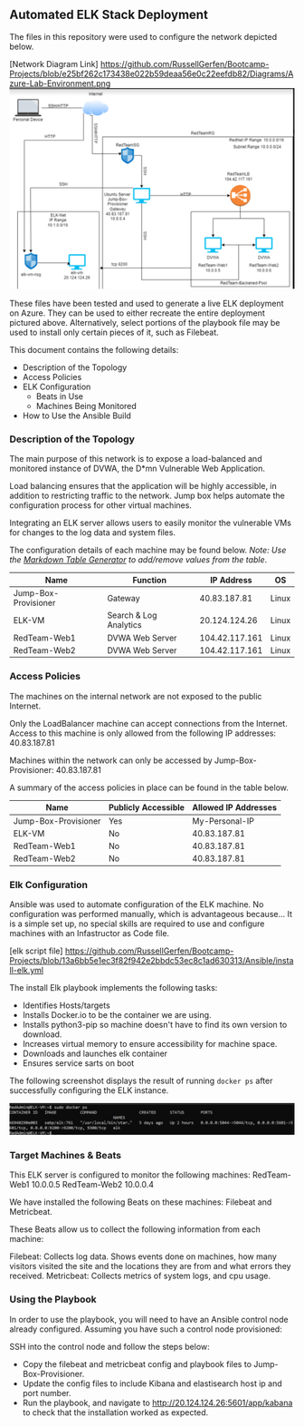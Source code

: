 ## Automated ELK Stack Deployment

The files in this repository were used to configure the network depicted below.

[Network Diagram Link] https://github.com/RussellGerfen/Bootcamp-Projects/blob/e25bf262c173438e022b59deaa56e0c22eefdb82/Diagrams/Azure-Lab-Environment.png
![Network Diagram](Diagrams/Azure-Lab-Environment.png)

These files have been tested and used to generate a live ELK deployment on Azure. They can be used to either recreate the entire 
deployment pictured above. Alternatively, select portions of the playbook file may be used to install only certain pieces of it, such as Filebeat.


This document contains the following details:
- Description of the Topology
- Access Policies
- ELK Configuration 
  - Beats in Use
  - Machines Being Monitored
- How to Use the Ansible Build


### Description of the Topology

The main purpose of this network is to expose a load-balanced and monitored instance of DVWA, the D*mn Vulnerable Web Application.

Load balancing ensures that the application will be highly accessible, in addition to restricting traffic to the network.
Jump box helps automate the configuration process for other virtual machines.

Integrating an ELK server allows users to easily monitor the vulnerable VMs for changes to the log data and system files.

The configuration details of each machine may be found below.
_Note: Use the [Markdown Table Generator](http://www.tablesgenerator.com/markdown_tables) to add/remove values from the table_.

|        Name          |       Function         |   IP Address   |  OS   |
|----------------------|------------------------|----------------|-------|
| Jump-Box-Provisioner | Gateway                | 40.83.187.81   | Linux |
| ELK-VM               | Search & Log Analytics | 20.124.124.26  | Linux |
| RedTeam-Web1         | DVWA Web Server        | 104.42.117.161 | Linux |
| RedTeam-Web2         | DVWA Web Server        | 104.42.117.161 | Linux |


### Access Policies

The machines on the internal network are not exposed to the public Internet. 

Only the LoadBalancer machine can accept connections from the Internet. Access to this machine is only allowed from the following IP addresses: 40.83.187.81

Machines within the network can only be accessed by Jump-Box-Provisioner: 40.83.187.81

A summary of the access policies in place can be found in the table below.

| Name                 | Publicly Accessible | Allowed IP Addresses |
|----------------------|---------------------|----------------------|
| Jump-Box-Provisioner | Yes                 | My-Personal-IP       |
| ELK-VM               | No                  | 40.83.187.81         |
| RedTeam-Web1         | No                  | 40.83.187.81         |
| RedTeam-Web2         | No                  | 40.83.187.81         |


### Elk Configuration

Ansible was used to automate configuration of the ELK machine. No configuration was performed manually, which is advantageous because... 
It is a simple set up, no special skills are required to use and configure machines with an Infastructor as Code file.

[elk script file] https://github.com/RussellGerfen/Bootcamp-Projects/blob/13a6bb5e1ec3f82f942e2bbdc53ec8c1ad630313/Ansible/install-elk.yml

The install Elk playbook implements the following tasks:

- Identifies Hosts/targets
- Installs Docker.io to be the container we are using.
- Installs python3-pip so machine doesn't have to find its own version to download.
- Increases virtual memory to ensure accessibility for machine space.
- Downloads and launches elk container
- Ensures service sarts on boot

The following screenshot displays the result of running `docker ps` after successfully configuring the ELK instance.

![Docker PS Output](Images/docker_ps_output.png)

### Target Machines & Beats
This ELK server is configured to monitor the following machines:
RedTeam-Web1   10.0.0.5
RedTeam-Web2   10.0.0.4

We have installed the following Beats on these machines:
Filebeat and Metricbeat.

These Beats allow us to collect the following information from each machine:

Filebeat: Collects log data. Shows events done on machines, how many visitors visited the site and the locations they are from and what errors they received.
Metricbeat: Collects metrics of system logs, and cpu usage.


### Using the Playbook
In order to use the playbook, you will need to have an Ansible control node already configured. Assuming you have such a control node provisioned: 

SSH into the control node and follow the steps below:
- Copy the filebeat and metricbeat config and playbook files to Jump-Box-Provisioner.
- Update the config files to include Kibana and elastisearch host ip and port number.
- Run the playbook, and navigate to http://20.124.124.26:5601/app/kabana to check that the installation worked as expected.



